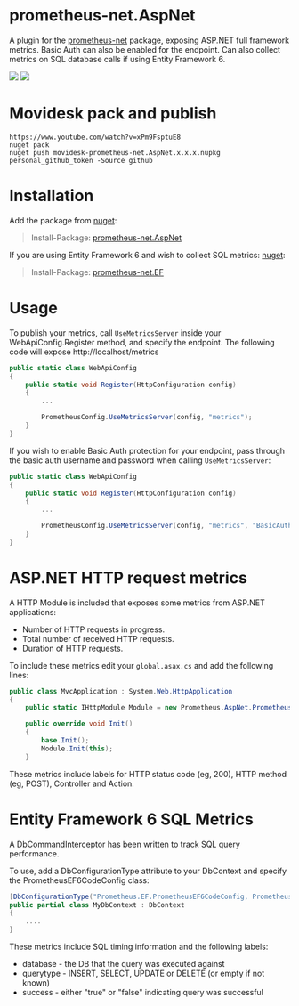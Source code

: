 # prometheus-net.AspNet
A plugin for the [prometheus-net](https://github.com/prometheus-net/prometheus-net) package, exposing ASP.NET full framework metrics. Basic Auth can also be enabled for the endpoint. Can also collect metrics on SQL database calls if using Entity Framework 6.

![](screenshot1.png)
![](screenshot2.png)

# Movidesk pack and publish
```
https://www.youtube.com/watch?v=xPm9FsptuE8
nuget pack
nuget push movidesk-prometheus-net.AspNet.x.x.x.nupkg personal_github_token -Source github
```

# Installation

Add the package from [nuget](https://www.nuget.org/packages/prometheus-net.AspNet):
>Install-Package: [prometheus-net.AspNet](https://www.nuget.org/packages/prometheus-net.AspNet)

If you are using Entity Framework 6 and wish to collect SQL metrics: [nuget](https://www.nuget.org/packages/prometheus-net.EF):
>Install-Package: [prometheus-net.EF](https://www.nuget.org/packages/prometheus-net.EF)

# Usage

To publish your metrics, call `UseMetricsServer` inside your WebApiConfig.Register method, and specify the endpoint. The following code will expose http://localhost/metrics  

```csharp
public static class WebApiConfig
{
    public static void Register(HttpConfiguration config)
    {
        ...

        PrometheusConfig.UseMetricsServer(config, "metrics");
    }
}
```

If you wish to enable Basic Auth protection for your endpoint, pass through the basic auth username and password when calling `UseMetricsServer`:
```csharp
public static class WebApiConfig
{
    public static void Register(HttpConfiguration config)
    {
        ...

        PrometheusConfig.UseMetricsServer(config, "metrics", "BasicAuthUsername", "BasicAuthPassword");
    }
}
```

# ASP.NET HTTP request metrics

A HTTP Module is included that exposes some metrics from ASP.NET applications:

* Number of HTTP requests in progress.
* Total number of received HTTP requests.
* Duration of HTTP requests.

To include these metrics edit your `global.asax.cs` and add the following lines:
```csharp
public class MvcApplication : System.Web.HttpApplication
{
    public static IHttpModule Module = new Prometheus.AspNet.PrometheusHttpRequestModule();

    public override void Init()
    {
        base.Init();
        Module.Init(this);
    }
```

These metrics include labels for HTTP status code (eg, 200), HTTP method (eg, POST), Controller and Action.

# Entity Framework 6 SQL Metrics

A DbCommandInterceptor has been written to track SQL query performance.

To use, add a DbConfigurationType attribute to your DbContext and specify the PrometheusEF6CodeConfig class:

```csharp
[DbConfigurationType("Prometheus.EF.PrometheusEF6CodeConfig, Prometheus.EF")]
public partial class MyDbContext : DbContext
{
	....
}
```

These metrics include SQL timing information and the following labels:

* database - the DB that the query was executed against
* querytype - INSERT, SELECT, UPDATE or DELETE (or empty if not known)
* success - either "true" or "false" indicating query was successful
	
	
